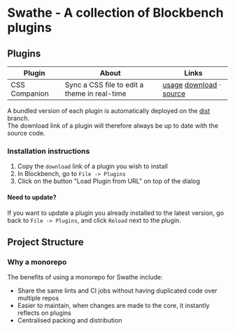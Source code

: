 # Swathe - A collection of Blockbench plugins

## Plugins

| Plugin        | About                                        | Links                                                                     |
| ------------- | -------------------------------------------- | ------------------------------------------------------------------------- |
| CSS Companion | Sync a CSS file to edit a theme in real-time | [usage][cc-readme] [download][cc-cdn] · [source](./plugins/css-companion) |

[cc-readme]: ./plugins/css-companion/README.md
[cc-cdn]: https://cdn.jsdelivr.net/gh/Unoqwy/blockbench-mouseless@dist/css_companion.js

A bundled version of each plugin is automatically deployed on the [dist](https://github.com/Unoqwy/blockbench-mouseless/tree/dist) branch.  
The download link of a plugin will therefore always be up to date with the source code.

### Installation instructions

1. Copy the `download` link of a plugin you wish to install
2. In Blockbench, go to `File -> Plugins`
3. Click on the button "Load Plugin from URL" on top of the dialog

#### Need to update?

If you want to update a plugin you already installed to the latest version,
go back to `File -> Plugins`, and click `Reload` next to the plugin.

## Project Structure

### Why a monorepo

The benefits of using a monorepo for Swathe include:

- Share the same lints and CI jobs without having duplicated code over multiple repos
- Easier to maintain, when changes are made to the core, it instantly reflects on plugins
- Centralised packing and distribution
